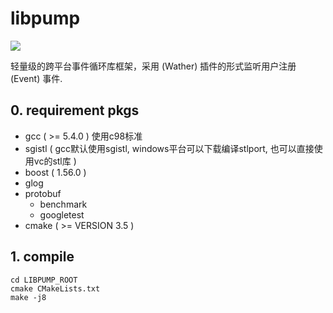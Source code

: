 # libpump

<img align=center src="https://github.com/csjy309450/libpump/blob/master/resource/pump.png?raw=true"/>

轻量级的跨平台事件循环库框架，采用 (Wather) 插件的形式监听用户注册 (Event) 事件.

## 0. requirement pkgs

- gcc ( >= 5.4.0 ) 
  使用c98标准
- sgistl 
  ( gcc默认使用sgistl, windows平台可以下载编译stlport, 也可以直接使用vc的stl库 )
- boost ( 1.56.0 )
- glog 
- protobuf
  - benchmark
  - googletest
- cmake ( >= VERSION 3.5 )

## 1. compile

```shell
cd LIBPUMP_ROOT
cmake CMakeLists.txt
make -j8
```



